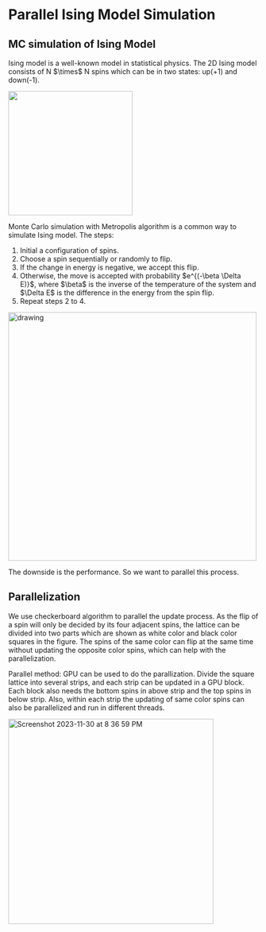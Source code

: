 # Parallel Ising Model Simulation

## MC simulation of Ising Model
<p>Ising model is a well-known model in statistical physics. The 2D Ising model consists of N $\times$ N spins which can be in two states: up(+1) and down(-1).</p>

<img src="https://github.com/yuqiwang123/parallel-ising-model/assets/89886045/c79e1ab2-5a5e-4ca8-b3ef-3baa4345e0f4" width="250"/>

<p>Monte Carlo simulation with Metropolis algorithm is a common way to simulate Ising model. The steps:</p>
<ol>
<li>Initial a configuration of spins.</li>
<li>Choose a spin sequentially or randomly to flip.</li>
<li>If the change in energy is negative, we accept this flip.</li>
<li>Otherwise, the move is accepted with probability $e^{(-\beta \Delta E)}$, where $\beta$ is the inverse of the temperature of the system and $\Delta E$ is the difference in the energy from the spin flip.</li>
<li>Repeat steps 2 to 4.</li>
</ol>    

<img src="https://github.com/yuqiwang123/parallel-ising-model/assets/89886045/c075f4ec-7904-40f5-bf4d-7b6da531baca" alt="drawing" width="500"/>


The downside is the performance. So we want to parallel this process.

## Parallelization
We use checkerboard algorithm to parallel the update process. As the flip of a spin will only be decided by its four adjacent spins, the lattice can be divided into two parts which are shown as white color and black color squares in the figure. The spins of the same color can flip at the same time without updating the opposite color spins, which can help with the parallelization. 

Parallel method: GPU can be used to do the parallization. Divide the square lattice into several strips, and each strip can be updated in a GPU block. Each block also needs the bottom spins in above strip and the top spins in below strip. Also, within each strip the updating of same color spins can also be parallelized and run in different threads.

<img width="413" alt="Screenshot 2023-11-30 at 8 36 59 PM" src="https://github.com/yuqiwang123/parallel-ising-model/assets/89886045/11538cfb-68af-45b1-91c2-2572f6a756fa">
